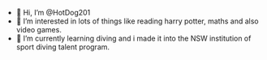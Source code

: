 - 👋 Hi, I’m @HotDog201
- 👀 I’m interested in lots of things like reading harry potter, maths and also video games.
- 🌱 I’m currently learning diving and i made it into the NSW institution of sport diving talent program.

<!---
HotDog201/HotDog201 is a ✨ special ✨ repository because its `README.md` (this file) appears on your GitHub profile.
You can click the Preview link to take a look at your changes.
--->
